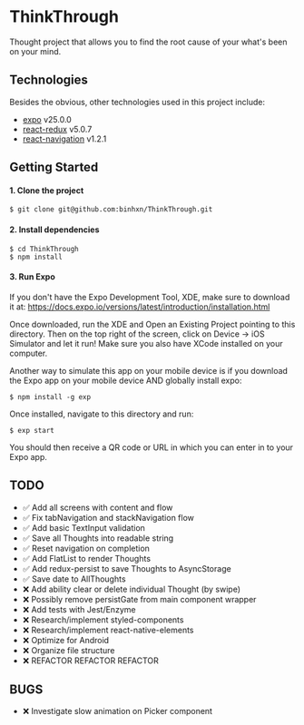 # ThinkThrough

Thought project that allows you to find the root cause of your what's been on your mind.

## Technologies

Besides the obvious, other technologies used in this project include:

* [expo](https://github.com/expo/expo) v25.0.0
* [react-redux](https://github.com/reactjs/react-redux) v5.0.7
* [react-navigation](https://github.com/react-navigation/react-navigation) v1.2.1

## Getting Started

#### 1. Clone the project

```
$ git clone git@github.com:binhxn/ThinkThrough.git
```

#### 2. Install dependencies

```
$ cd ThinkThrough
$ npm install
```

#### 3. Run Expo

If you don't have the Expo Development Tool, XDE, make sure to download it at: https://docs.expo.io/versions/latest/introduction/installation.html

Once downloaded, run the XDE and Open an Existing Project pointing to this directory. Then on the top right of the screen, click on Device -> iOS Simulator and let it run! Make sure you also have XCode installed on your computer.

Another way to simulate this app on your mobile device is if you download the Expo app on your mobile device AND globally install expo:

```
$ npm install -g exp
```

Once installed, navigate to this directory and run:

```
$ exp start
```

You should then receive a QR code or URL in which you can enter in to your Expo app.

## TODO

* :white_check_mark: Add all screens with content and flow
* :white_check_mark: Fix tabNavigation and stackNavigation flow
* :white_check_mark: Add basic TextInput validation
* :white_check_mark: Save all Thoughts into readable string
* :white_check_mark: Reset navigation on completion
* :white_check_mark: Add FlatList to render Thoughts
* :white_check_mark: Add redux-persist to save Thoughts to AsyncStorage
* :white_check_mark: Save date to AllThoughts
* :x: Add ability clear or delete individual Thought (by swipe)
* :x: Possibly remove persistGate from main component wrapper
* :x: Add tests with Jest/Enzyme
* :x: Research/implement styled-components
* :x: Research/implement react-native-elements
* :x: Optimize for Android
* :x: Organize file structure
* :x: REFACTOR REFACTOR REFACTOR

## BUGS

* :x: Investigate slow animation on Picker component
